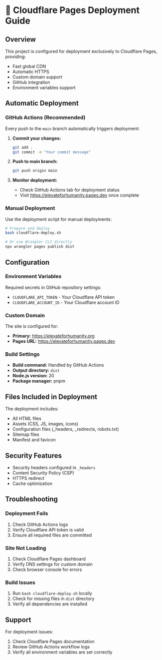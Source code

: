 # 🚀 Cloudflare Pages Deployment Guide

## Overview

This project is configured for deployment exclusively to Cloudflare Pages, providing:
- Fast global CDN
- Automatic HTTPS
- Custom domain support
- GitHub integration
- Environment variables support

## Automatic Deployment

### GitHub Actions (Recommended)

Every push to the `main` branch automatically triggers deployment:

1. **Commit your changes:**
   ```bash
   git add .
   git commit -m "Your commit message"
   ```

2. **Push to main branch:**
   ```bash
   git push origin main
   ```

3. **Monitor deployment:**
   - Check GitHub Actions tab for deployment status
   - Visit https://elevateforhumanity.pages.dev once complete

### Manual Deployment

Use the deployment script for manual deployments:

```bash
# Prepare and deploy
bash cloudflare-deploy.sh

# Or use Wrangler CLI directly
npx wrangler pages publish dist
```

## Configuration

### Environment Variables

Required secrets in GitHub repository settings:
- `CLOUDFLARE_API_TOKEN` - Your Cloudflare API token
- `CLOUDFLARE_ACCOUNT_ID` - Your Cloudflare account ID

### Custom Domain

The site is configured for:
- **Primary:** https://elevateforhumanity.org
- **Pages URL:** https://elevateforhumanity.pages.dev

### Build Settings

- **Build command:** Handled by GitHub Actions
- **Output directory:** `dist`
- **Node.js version:** 20
- **Package manager:** pnpm

## Files Included in Deployment

The deployment includes:
- All HTML files
- Assets (CSS, JS, images, icons)
- Configuration files (_headers, _redirects, robots.txt)
- Sitemap files
- Manifest and favicon

## Security Features

- Security headers configured in `_headers`
- Content Security Policy (CSP)
- HTTPS redirect
- Cache optimization

## Troubleshooting

### Deployment Fails
1. Check GitHub Actions logs
2. Verify Cloudflare API token is valid
3. Ensure all required files are committed

### Site Not Loading
1. Check Cloudflare Pages dashboard
2. Verify DNS settings for custom domain
3. Check browser console for errors

### Build Issues
1. Run `bash cloudflare-deploy.sh` locally
2. Check for missing files in `dist` directory
3. Verify all dependencies are installed

## Support

For deployment issues:
1. Check Cloudflare Pages documentation
2. Review GitHub Actions workflow logs
3. Verify all environment variables are set correctly
